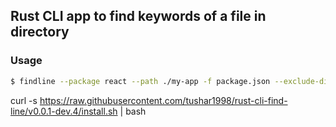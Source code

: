 ## Rust CLI app to find keywords of a file in directory

### Usage

```bash
$ findline --package react --path ./my-app -f package.json --exclude-dir node_modules
```

curl -s https://raw.githubusercontent.com/tushar1998/rust-cli-find-line/v0.0.1-dev.4/install.sh | bash